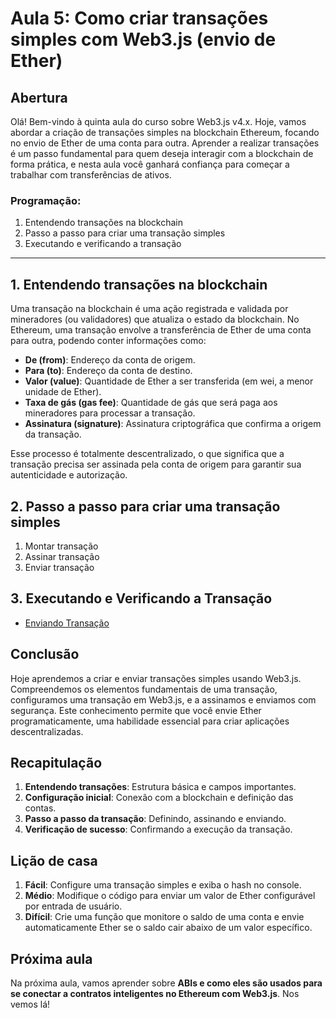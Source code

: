 # Aula 5: **Como criar transações simples com Web3.js (envio de Ether)**

## Abertura

Olá! Bem-vindo à quinta aula do curso sobre Web3.js v4.x. Hoje, vamos abordar a criação de transações simples na blockchain Ethereum, focando no envio de Ether de uma conta para outra. Aprender a realizar transações é um passo fundamental para quem deseja interagir com a blockchain de forma prática, e nesta aula você ganhará confiança para começar a trabalhar com transferências de ativos.

### Programação:

1. Entendendo transações na blockchain
2. Passo a passo para criar uma transação simples
3. Executando e verificando a transação

---

## 1. Entendendo transações na blockchain

Uma transação na blockchain é uma ação registrada e validada por mineradores (ou validadores) que atualiza o estado da blockchain. No Ethereum, uma transação envolve a transferência de Ether de uma conta para outra, podendo conter informações como:

- **De (from)**: Endereço da conta de origem.
- **Para (to)**: Endereço da conta de destino.
- **Valor (value)**: Quantidade de Ether a ser transferida (em wei, a menor unidade de Ether).
- **Taxa de gás (gas fee)**: Quantidade de gás que será paga aos mineradores para processar a transação.
- **Assinatura (signature)**: Assinatura criptográfica que confirma a origem da transação.

Esse processo é totalmente descentralizado, o que significa que a transação precisa ser assinada pela conta de origem para garantir sua autenticidade e autorização.

## 2. Passo a passo para criar uma transação simples

1. Montar transação
2. Assinar transação
3. Enviar transação

## 3. Executando e Verificando a Transação

- [Enviando Transação](../playground/aula5/sendTx.js)

## Conclusão

Hoje aprendemos a criar e enviar transações simples usando Web3.js. Compreendemos os elementos fundamentais de uma transação, configuramos uma transação em Web3.js, e a assinamos e enviamos com segurança. Este conhecimento permite que você envie Ether programaticamente, uma habilidade essencial para criar aplicações descentralizadas.

## Recapitulação

1. **Entendendo transações**: Estrutura básica e campos importantes.
2. **Configuração inicial**: Conexão com a blockchain e definição das contas.
3. **Passo a passo da transação**: Definindo, assinando e enviando.
4. **Verificação de sucesso**: Confirmando a execução da transação.

## Lição de casa

1. **Fácil**: Configure uma transação simples e exiba o hash no console.
2. **Médio**: Modifique o código para enviar um valor de Ether configurável por entrada de usuário.
3. **Difícil**: Crie uma função que monitore o saldo de uma conta e envie automaticamente Ether se o saldo cair abaixo de um valor específico.

## Próxima aula

Na próxima aula, vamos aprender sobre **ABIs e como eles são usados para se conectar a contratos inteligentes no Ethereum com Web3.js**. Nos vemos lá!
